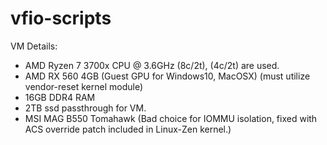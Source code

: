 # vfio-scripts
VM Details:
  - AMD Ryzen 7 3700x CPU @ 3.6GHz (8c/2t), (4c/2t) are used.
  - AMD RX 560 4GB (Guest GPU for Windows10, MacOSX) (must utilize vendor-reset kernel module)
  - 16GB DDR4 RAM 
  - 2TB ssd passthrough for VM.
  - MSI MAG B550 Tomahawk (Bad choice for IOMMU isolation, fixed with ACS override patch included in Linux-Zen kernel.)
